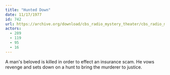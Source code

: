 ```yaml
---
title: "Hunted Down"
date: 11/17/1977
id: 742
url: https://archive.org/download/cbs_radio_mystery_theater/cbs_radio_mystery_theater-0701-0750.zip/cbs_radio_mystery_theater-0701-0750%2Fcbsrmt_0742_hunted_down.mp3
actors:
  - 289
  - 119
  - 95
  - 16
---
```

A man's beloved is killed in order to effect an insurance scam. He vows revenge and sets down on a hunt to bring the murderer to justice.